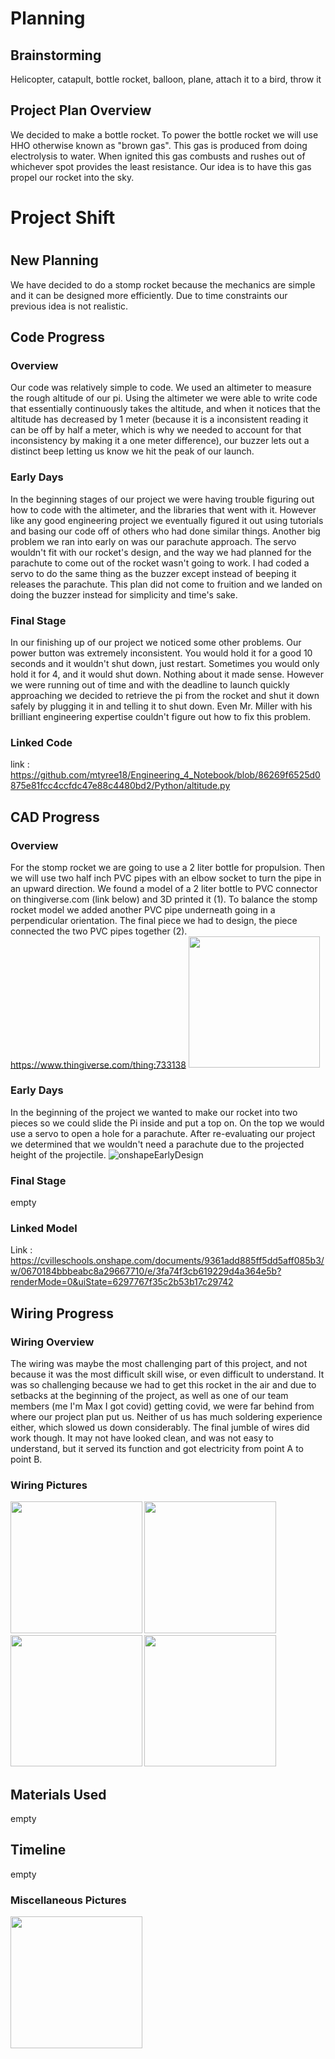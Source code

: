 # Planning

## Brainstorming

Helicopter, catapult, bottle rocket, balloon, plane, attach it to a bird, throw it

## Project Plan Overview

We decided to make a bottle rocket. To power the bottle rocket we will use HHO otherwise known as "brown gas". This gas is produced from 
doing electrolysis to water. When ignited this gas combusts and rushes out of whichever spot provides the least resistance. Our idea is to have
this gas propel our rocket into the sky. 
#
#
#
# Project Shift
#
#
#
## New Planning
We have decided to do a stomp rocket because the mechanics are simple and it can be designed more efficiently. Due to time constraints our previous idea is not realistic.

## Code Progress
### Overview

Our code was relatively simple to code. We used an altimeter to measure the rough altitude of our pi. Using the altimeter we were able to write code that essentially continuously takes the altitude, and when it notices that the altitude has decreased by 1 meter (because it is a inconsistent reading it can be off by half a meter, which is why we needed to account for that inconsistency by making it a one meter difference), our buzzer lets out a distinct beep letting us know we hit the peak of our launch.

### Early Days

In the beginning stages of our project we were having trouble figuring out how to code with the altimeter, and the libraries that went with it. However like any good engineering project we eventually figured it out using tutorials and basing our code off of others who had done similar things. Another big problem we ran into early on was our parachute approach. The servo wouldn't fit with our rocket's design, and the way we had planned for the parachute to come out of the rocket wasn't going to work. I had coded a servo to do the same thing as the buzzer except instead of beeping it releases the parachute. This plan did not come to fruition and we landed on doing the buzzer instead for simplicity and time's sake.

### Final Stage

In our finishing up of our project we noticed some other problems. Our power button was extremely inconsistent. You would hold it for a good 10 seconds and it wouldn't shut down, just restart. Sometimes you would only hold it for 4, and it would shut down. Nothing about it made sense. However we were running out of time and with the deadline to launch quickly approaching we decided to retrieve the pi from the rocket and shut it down safely by plugging it in and telling it to shut down. Even Mr. Miller with his brilliant engineering expertise couldn't figure out how to fix this problem.

### Linked Code

link : https://github.com/mtyree18/Engineering_4_Notebook/blob/86269f6525d0875e81fcc4ccfdc47e88c4480bd2/Python/altitude.py

## CAD Progress
### Overview
For the stomp rocket we are going to use a 2 liter bottle for propulsion. Then we will use two half inch PVC pipes with an elbow socket to turn the pipe in an upward direction. We found a model of a 2 liter bottle to PVC connector on thingiverse.com (link below) and 3D printed it (1). To balance the stomp rocket model we added another PVC pipe underneath going in a perpendicular orientation. The final piece we had to design, the piece connected the two PVC pipes together (2). 
https://www.thingiverse.com/thing:733138
<img src="https://user-images.githubusercontent.com/61475474/170089028-022e442f-cfac-4aa3-8735-daca17539c44.png" width = "210.5">

### Early Days
In the beginning of the project we wanted to make our rocket into two pieces so we could slide the Pi inside and put a top on. On the top we would use a servo to open a hole for a parachute. After re-evaluating our project we determined that we wouldn't need a parachute due to the projected height of the projectile.
![onshapeEarlyDesign](https://user-images.githubusercontent.com/61475474/171678041-d73a41bd-8451-49fa-b627-f60ef16f6787.png)

### Final Stage

empty

### Linked Model

Link : https://cvilleschools.onshape.com/documents/9361add885ff5dd5aff085b3/w/0670184bbbeabc8a29667710/e/3fa74f3cb619229d4a364e5b?renderMode=0&uiState=6297767f35c2b53b17c29742

## Wiring Progress

### Wiring Overview
The wiring was maybe the most challenging part of this project, and not because it was the most difficult skill wise, or even difficult to understand. It was so challenging because we had to get this rocket in the air and due to setbacks at the beginning of the project, as well as one of our team members (me I'm Max I got covid) getting covid, we were far behind from where our project plan put us. Neither of us has much soldering experience either, which slowed us down considerably. The final jumble of wires did work though. It may not have looked clean, and was not easy to understand, but it served its function and got electricity from point A to point B.

### Wiring Pictures

<img src="https://user-images.githubusercontent.com/60942957/171425415-c96e60c0-f401-4c89-abcc-c243fdc72777.png" width = "210.5">

<img src="https://user-images.githubusercontent.com/60942957/171414435-9118b1e9-0dd9-4ad9-9428-245846d9410e.JPG" width = "210.5">

<img src="https://user-images.githubusercontent.com/60942957/171424201-8720a149-bb4a-44cd-b836-10c66b874288.png" width = "210.5">

<img src="https://user-images.githubusercontent.com/60942957/171425188-8f67cbe3-9a19-45fc-85ce-9e48772442b6.png" width = "210.5">

## Materials Used

empty

## Timeline

empty

### Miscellaneous Pictures

<img src="https://user-images.githubusercontent.com/60942957/171424810-0ec4beb4-9fea-444e-87b4-e4fb8e316ea5.jpg" width = "210.5">
